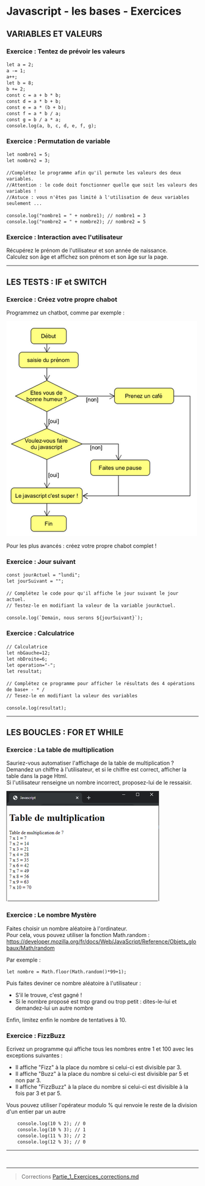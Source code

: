 # Javascript - les bases - Exercices

## VARIABLES ET VALEURS

### Exercice : Tentez de prévoir les valeurs

    let a = 2;
    a -= 1;
    a++;
    let b = 8;
    b += 2;
    const c = a + b * b;
    const d = a * b + b;
    const e = a * (b + b);
    const f = a * b / a;
    const g = b / a * a;
    console.log(a, b, c, d, e, f, g);

### Exercice : Permutation de variable

    let nombre1 = 5;
    let nombre2 = 3;

    //Complétez le programme afin qu'il permute les valeurs des deux variables.
    //Attention : le code doit fonctionner quelle que soit les valeurs des variables !
    //Astuce : vous n'êtes pas limité à l'utilisation de deux variables seulement ...

    console.log("nombre1 = " + nombre1); // nombre1 = 3
    console.log("nombre2 = " + nombre2); // nombre2 = 5

### Exercice : Interaction avec l'utilisateur

Récupérez le prénom de l'utilisateur et son année de naissance.<br/>
Calculez son âge et affichez son prénom et son âge sur la page.

<hr/>

## LES TESTS : IF et SWITCH

### Exercice : Créez votre propre chabot

Programmez un chatbot, comme par exemple :

![chatbot.png](chatbot.png)

Pour les plus avancés : créez votre propre chabot complet !

### Exercice : Jour suivant

    const jourActuel = "lundi";
    let jourSuivant = "";

    // Complétez le code pour qu'il affiche le jour suivant le jour actuel.
    // Testez-le en modifiant la valeur de la variable jourActuel.

    console.log(`Demain, nous serons ${jourSuivant}`);

### Exercice : Calculatrice

    // Calculatrice
    let nbGauche=12;
    let nbDroite=6;
    let operation="-";
    let resultat;

    // Complétez ce programme pour afficher le résultats des 4 opérations de base+ - * /
    // Tesez-le en modifiant la valeur des variables

    console.log(resultat);

<hr/>

## LES BOUCLES : FOR ET WHILE

### Exercice : La table de multiplication

Sauriez-vous automatiser l'affichage de la table de multiplication ?<br/>
Demandez un chiffre à l'utilisateur, et si le chiffre est correct, afficher la table dans la page Html.<br/>
Si l'utilisateur renseigne un nombre incorrect, proposez-lui de le ressaisir.

![multiplication.png](multiplication.png)

### Exercice : Le nombre Mystère

Faites choisir un nombre aléatoire à l'ordinateur. <br/>
Pour cela, vous pouvez utiliser la fonction Math.random : https://developer.mozilla.org/fr/docs/Web/JavaScript/Reference/Objets_globaux/Math/random 

Par exemple :

    let nombre = Math.floor(Math.random()*99+1);

Puis faites deviner ce nombre aléatoire à l'utilisateur :

- S’il le trouve, c'est gagné !
- Si le nombre proposé est trop grand ou trop petit : dites-le-lui et demandez-lui un autre nombre

Enfin, limitez enfin le nombre de tentatives à 10.

### Exercice : FizzBuzz

Ecrivez un programme qui affiche tous les nombres entre 1 et 100 avec les exceptions suivantes :

- Il affiche "Fizz" à la place du nombre si celui-ci est divisible par 3.
- Il affiche "Buzz" à la place du nombre si celui-ci est divisible par 5 et non par 3.
- Il affiche "FizzBuzz" à la place du nombre si celui-ci est divisible à la fois par 3 et par 5.

Vous pouvez utiliser l'opérateur modulo % qui renvoie le reste de la division d'un entier par un autre

        console.log(10 % 2); // 0
        console.log(10 % 3); // 1
        console.log(11 % 3); // 2
        console.log(12 % 3); // 0

<hr/>

<br/>
<hr/>

> Corrections [Partie_1_Exercices_corrections.md](Partie_1_Exercices_corrections.md)
